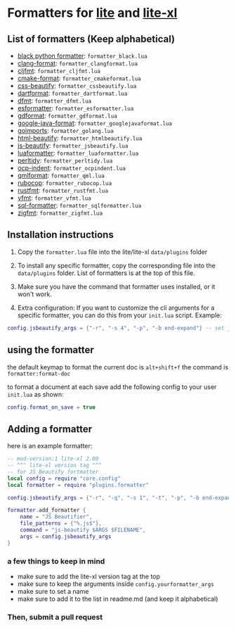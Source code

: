 # Formatters for [lite](https://github.com/rxi/lite) and [lite-xl](https://github.com/franko/lite-xl)

## List of formatters (Keep alphabetical)
- [black python formatter](https://pypi.org/project/black/): `formatter_black.lua`
- [clang-format](https://clang.llvm.org/docs/ClangFormat.html): `formatter_clangformat.lua`
- [cljfmt](https://github.com/weavejester/cljfmt): `formatter_cljfmt.lua`
- [cmake-format](https://github.com/cheshirekow/cmake_format): `formatter_cmakeformat.lua`
- [css-beautify](https://www.npmjs.com/package/js-beautify): `formatter_cssbeautify.lua`
- [dartformat](https://dart.dev/tools/dart-format): `formatter_dartformat.lua`
- [dfmt](https://github.com/dlang-community/dfmt): `formatter_dfmt.lua`
- [esformatter](https://github.com/millermedeiros/esformatter/): `formatter_esformatter.lua`
- [gdformat](https://github.com/Scony/godot-gdscript-toolkit): `formatter_gdformat.lua`
- [google-java-format](https://github.com/google/google-java-format): `formatter_googlejavaformat.lua`
- [goimports](https://pkg.go.dev/golang.org/x/tools/cmd/goimports): `formatter_golang.lua`
- [html-beautify](https://www.npmjs.com/package/js-beautify): `formatter_htmlbeautify.lua`
- [js-beautify](https://www.npmjs.com/package/js-beautify): `formatter_jsbeautify.lua`
- [luaformatter](https://github.com/Koihik/LuaFormatter): `formatter_luaformatter.lua`
- [perltidy](https://github.com/perltidy/perltidy): `formatter_perltidy.lua`
- [ocp-indent](https://github.com/OCamlPro/ocp-indent): `formatter_ocpindent.lua`
- [qmlformat](https://github.com/qt/qtdeclarative): `formatter_qml.lua`
- [rubocop](https://github.com/rubocop/rubocop): `formatter_rubocop.lua`
- [rustfmt](https://github.com/rust-lang/rustfmt): `formatter_rustfmt.lua`
- [vfmt](https://github.com/vlang/v): `formatter_vfmt.lua`
- [sql-formatter](https://github.com/sql-formatter-org/sql-formatter): `formatter_sqlformatter.lua`
- [zigfmt](https://ziglang.org): `formatter_zigfmt.lua`

## Installation instructions

1. Copy the `formatter.lua` file into the lite/lite-xl `data/plugins` folder

2. To install any specific formatter, copy the corresponding file into the `data/plugins` folder. List of formatters is at the top of this file.

3. Make sure you have the command that formatter uses installed, or it won't work.

4. Extra configuration:
    If you want to customize the cli arguments for a specific formatter, you can do this from your `init.lua` script.
    Example:
```lua
config.jsbeautify_args = {"-r", "-s 4", "-p", "-b end-expand"} -- set jsBeautify arguments to indent with spaces.
```

## using the formatter
the default keymap to format the current doc is `alt+shift+f`
the command is `formatter:format-doc`

to format a document at each save add the following config to
your user `init.lua` as shown:
```lua
config.format_on_save = true
```

## Adding a formatter

here is an example formatter:
```lua
-- mod-version:1 lite-xl 2.00
-- ^^^ lite-xl version tag ^^^
-- for JS Beautify fortmatter
local config = require "core.config"
local formatter = require "plugins.formatter"

config.jsbeautify_args = {"-r", "-q", "-s 1", "-t", "-p", "-b end-expand"} -- make sure to keep -r arg if you change this

formatter.add_formatter {
    name = "JS Beautifier",
    file_patterns = {"%.js$"},
    command = "js-beautify $ARGS $FILENAME",
    args = config.jsbeautify_args
}
```
### a few things to keep in mind
- make sure to add the lite-xl version tag at the top
- make sure to keep the arguments inside `config.yourformatter_args`
- make sure to set a name
- make sure to add it to the list in readme.md (and keep it alphabetical)

### Then, submit a pull request
